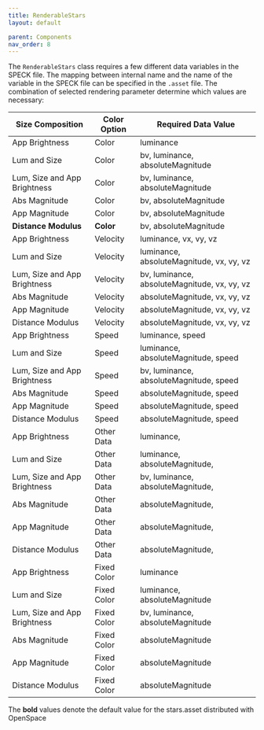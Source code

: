 ```yaml
---
title: RenderableStars
layout: default

parent: Components
nav_order: 8
---
```


The `RenderableStars` class requires a few different data variables in the SPECK file. The mapping between internal name and the name of the variable in the SPECK file can be specified in the `.asset` file.  The combination of selected rendering parameter determine which values are necessary:

| Size Composition             | Color Option  | Required Data Value |
| ---------------------------- | ------------- | ------------------- |
| App Brightness               | Color         | luminance
| Lum and Size                 | Color         | bv, luminance, absoluteMagnitude
| Lum, Size and App Brightness | Color         | bv, luminance, absoluteMagnitude
| Abs Magnitude                | Color         | bv, absoluteMagnitude
| App Magnitude                | Color         | bv, absoluteMagnitude
| **Distance Modulus**         | **Color**     | bv, absoluteMagnitude
| App Brightness               | Velocity      | luminance, vx, vy, vz
| Lum and Size                 | Velocity      | luminance, absoluteMagnitude,  vx, vy, vz
| Lum, Size and App Brightness | Velocity      | bv, luminance, absoluteMagnitude,  vx, vy, vz
| Abs Magnitude                | Velocity      | absoluteMagnitude,  vx, vy, vz
| App Magnitude                | Velocity      | absoluteMagnitude,  vx, vy, vz
| Distance Modulus             | Velocity      | absoluteMagnitude,  vx, vy, vz
| App Brightness               | Speed         | luminance, speed
| Lum and Size                 | Speed         | luminance, absoluteMagnitude, speed
| Lum, Size and App Brightness | Speed         | bv, luminance, absoluteMagnitude, speed
| Abs Magnitude                | Speed         | absoluteMagnitude, speed
| App Magnitude                | Speed         | absoluteMagnitude, speed
| Distance Modulus             | Speed         | absoluteMagnitude, speed
| App Brightness               | Other Data    | luminance, <other data>
| Lum and Size                 | Other Data    | luminance, absoluteMagnitude, <other data>
| Lum, Size and App Brightness | Other Data    | bv, luminance, absoluteMagnitude, <other data>
| Abs Magnitude                | Other Data    | absoluteMagnitude, <other data>
| App Magnitude                | Other Data    | absoluteMagnitude, <other data>
| Distance Modulus             | Other Data    | absoluteMagnitude, <other data>
| App Brightness               | Fixed Color   | luminance
| Lum and Size                 | Fixed Color   | luminance, absoluteMagnitude
| Lum, Size and App Brightness | Fixed Color   | bv, luminance, absoluteMagnitude
| Abs Magnitude                | Fixed Color   | absoluteMagnitude
| App Magnitude                | Fixed Color   | absoluteMagnitude
| Distance Modulus             | Fixed Color   | absoluteMagnitude

The **bold** values denote the default value for the stars.asset distributed with OpenSpace
